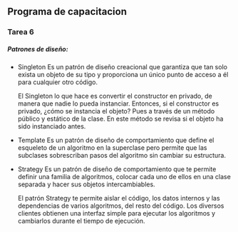 ## Programa de capacitacion
### Tarea 6

##### Patrones de diseño:

- Singleton
    Es un patrón de diseño creacional que garantiza que tan solo exista un objeto de su tipo y proporciona un único punto de acceso a él para cualquier otro código.

    El Singleton lo que hace es convertir el constructor en privado, de manera que nadie lo pueda instanciar. Entonces, si el constructor es privado, ¿cómo se instancia el objeto? Pues a través de un método público y estático de la clase. En este método se revisa si el objeto ha sido instanciado antes.
    
- Template
    Es un patrón de diseño de comportamiento que define el esqueleto de un algoritmo en la superclase pero permite que las subclases sobrescriban pasos del algoritmo sin cambiar su estructura.

- Strategy
    Es un patrón de diseño de comportamiento que te permite definir una familia de algoritmos, colocar cada uno de ellos en una clase separada y hacer sus objetos intercambiables.

    El patrón Strategy te permite aislar el código, los datos internos y las dependencias de varios algoritmos, del resto del código. Los diversos clientes obtienen una interfaz simple para ejecutar los algoritmos y cambiarlos durante el tiempo de ejecución.